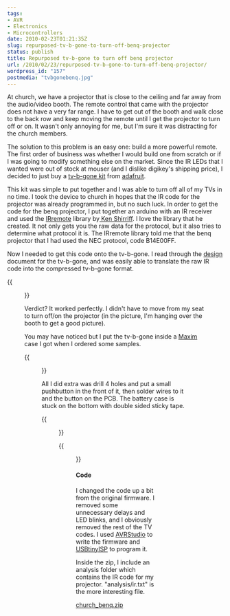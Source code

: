 ```yaml
---
tags:
- AVR
- Electronics
- Microcontrollers
date: 2010-02-23T01:21:35Z
slug: repurposed-tv-b-gone-to-turn-off-benq-projector
status: publish
title: Repurposed tv-b-gone to turn off benq projector
url: /2010/02/23/repurposed-tv-b-gone-to-turn-off-benq-projector/
wordpress_id: "157"
postmedia: "tvbgonebenq.jpg"
---
```


At church, we have a projector that is close to the ceiling and far away from the audio/video booth. The remote control that came with the projector does not have a very far range. I have to get out of the booth and walk close to the back row and keep moving the remote until I get the projector to turn off or on. It wasn't only annoying for me, but I'm sure it was distracting for the church members.

The solution to this problem is an easy one: build a more powerful remote. The first order of business was whether I would build one from scratch or if I was going to modify something else on the market. Since the IR LEDs that I wanted were out of stock at mouser (and I dislike digikey's shipping price), I decided to just buy a [tv-b-gone kit](http://www.adafruit.com/index.php?main_page=product_info&cPath=20&products_id=73&zenid=bac5d01d94a94bb0fa1075e8e3f6bdbc) from [adafruit](http://www.adafruit.com/).

This kit was simple to put together and I was able to turn off all of my TVs in no time. I took the device to church in hopes that the IR code for the projector was already programmed in, but no such luck. In order to get the code for the benq projector, I put together an arduino with an IR receiver and used the [IRremote](http://www.arcfn.com/2009/08/multi-protocol-infrared-remote-library.html) library by[ Ken Shirriff](http://www.arcfn.com/). I love the library that he created. It not only gets you the raw data for the protocol, but it also tries to determine what protocol it is. The IRremote library told me that the benq projector that I had used the NEC protocol, code B14E00FF.

Now I needed to get this code onto the tv-b-gone. I read through the [design](http://www.ladyada.net/make/tvbgone/design.html) document for the tv-b-gone, and was easily able to translate the raw IR code into the compressed tv-b-gone format.

{{<figure src="/downloads/wp-content/uploads/2010/02/IMG_0067.jpg" title="Tv-b-gone at church">}}

Verdict? It worked perfectly. I didn't have to move from my seat to turn off/on the projector (in the picture, I'm hanging over the booth to get a good picture).

You may have noticed but I put the tv-b-gone inside a [Maxim](http://www.maxim-ic.com/) case I got when I ordered some samples.

{{<figure src="/downloads/wp-content/uploads/2010/02/IMG_0080.jpg" title="Maxim case">}}

All I did extra was drill 4 holes and put a small pushbutton in the front of it, then solder wires to it and the button on the PCB. The battery case is stuck on the bottom with double sided sticky tape.

{{<figure src="/downloads/wp-content/uploads/2010/02/IMG_0078.jpg" title="Pushbutton on case">}}

{{<figure src="/downloads/wp-content/uploads/2010/02/IMG_0079.jpg" title="Soldered to pushbutton on PCB">}}


#### Code


I changed the code up a bit from the original firmware. I removed some unnecessary delays and LED blinks, and I obviously removed the rest of the TV codes. I used [AVRStudio](http://www.atmel.com/dyn/products/tools_card.asp?tool_id=2725) to write the firmware and [USBtinyISP](http://www.ladyada.net/make/usbtinyisp/index.html) to program it.

Inside the zip, I include an analysis folder which contains the IR code for my projector. "analysis/ir.txt" is the more interesting file.

[church_benq.zip](/downloads/wp-content/uploads/2010/02/church_benq.zip)
